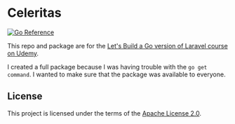 # Celeritas

[![Go Reference](https://pkg.go.dev/badge/github.com/polyglotdev/celeritas.svg)](https://pkg.go.dev/github.com/polyglotdev/celeritas)

This repo and package are for the [Let's Build a Go version of Laravel course on Udemy](https://www.udemy.com/course/lets-build-a-go-version-of-laravel).

I created a full package because I was having trouble with the `go get command`. I wanted to make sure that the package was available to everyone.

## License

This project is licensed under the terms of the [Apache License 2.0](LICENSE).
